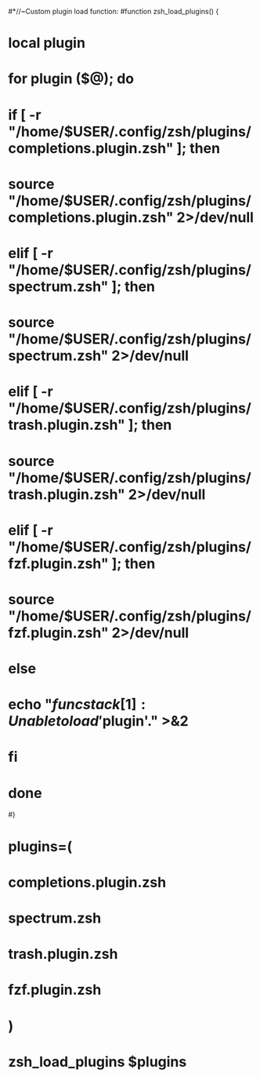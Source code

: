 #*//~Custom plugin load function:
#function zsh_load_plugins() {
#	local plugin
#	for plugin ($@); do
#		if [ -r "/home/$USER/.config/zsh/plugins/completions.plugin.zsh" ]; then
#			source "/home/$USER/.config/zsh/plugins/completions.plugin.zsh" 2>/dev/null
#		elif [ -r "/home/$USER/.config/zsh/plugins/spectrum.zsh" ]; then
#			source "/home/$USER/.config/zsh/plugins/spectrum.zsh" 2>/dev/null
#		elif [ -r "/home/$USER/.config/zsh/plugins/trash.plugin.zsh" ]; then
#			source "/home/$USER/.config/zsh/plugins/trash.plugin.zsh" 2>/dev/null
#		elif [ -r "/home/$USER/.config/zsh/plugins/fzf.plugin.zsh" ]; then
#			source "/home/$USER/.config/zsh/plugins/fzf.plugin.zsh" 2>/dev/null
#		else
#			echo "$funcstack[1]: Unable to load '$plugin'." >&2
#		fi
#	done
#}

#	plugins=(
#		completions.plugin.zsh
#		spectrum.zsh
#		trash.plugin.zsh
#		fzf.plugin.zsh
#		)
#	zsh_load_plugins $plugins
